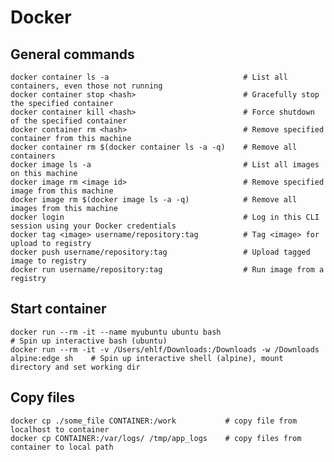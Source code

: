 # Docker

## General commands

    docker container ls -a                              # List all containers, even those not running
    docker container stop <hash>                        # Gracefully stop the specified container
    docker container kill <hash>                        # Force shutdown of the specified container
    docker container rm <hash>                          # Remove specified container from this machine
    docker container rm $(docker container ls -a -q)    # Remove all containers
    docker image ls -a                                  # List all images on this machine
    docker image rm <image id>                          # Remove specified image from this machine
    docker image rm $(docker image ls -a -q)            # Remove all images from this machine
    docker login                                        # Log in this CLI session using your Docker credentials
    docker tag <image> username/repository:tag          # Tag <image> for upload to registry
    docker push username/repository:tag                 # Upload tagged image to registry
    docker run username/repository:tag                  # Run image from a registry

## Start container

    docker run --rm -it --name myubuntu ubuntu bash                                         # Spin up interactive bash (ubuntu)
    docker run --rm -it -v /Users/ehlf/Downloads:/Downloads -w /Downloads alpine:edge sh    # Spin up interactive shell (alpine), mount directory and set working dir

## Copy files

    docker cp ./some_file CONTAINER:/work           # copy file from localhost to container
    docker cp CONTAINER:/var/logs/ /tmp/app_logs    # copy files from container to local path

